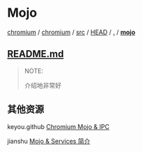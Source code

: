# Mojo

[chromium](https://chromium.googlesource.com/?format=HTML) / [chromium](https://chromium.googlesource.com/chromium/) / [src](https://chromium.googlesource.com/chromium/src/) / [HEAD](https://chromium.googlesource.com/chromium/src/+/HEAD) / [.](https://chromium.googlesource.com/chromium/src/+/HEAD/) / **[mojo](https://chromium.googlesource.com/chromium/src/+/HEAD/mojo/)**



## [README.md](https://chromium.googlesource.com/chromium/src/+/HEAD/mojo/README.md)

> NOTE: 
>
> 介绍地非常好





## 其他资源

keyou.github [Chromium Mojo & IPC](https://keyou.github.io/blog/2020/01/03/Chromium-Mojo&IPC/)

jianshu [Mojo & Services 简介](https://www.jianshu.com/p/ce068f112945)


